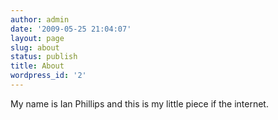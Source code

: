 ```yaml
---
author: admin
date: '2009-05-25 21:04:07'
layout: page
slug: about
status: publish
title: About
wordpress_id: '2'
---
```


My name is Ian Phillips and this is my little piece if the internet.
